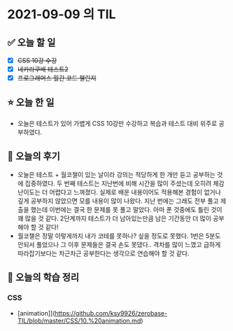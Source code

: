 # 2021-09-09 의 TIL

## ✅ 오늘 할 일

- [x] ~~CSS 10강 수강~~
- [x] ~~네카라쿠배 테스트2~~
- [x] ~~프로그래머스 월간 코드 챌린지~~

## ⭐ 오늘 한 일

- 오늘은 테스트가 있어 가볍게 CSS 10강만 수강하고 복습과 테스트 대비 위주로 공부하였다.

## 💬 오늘의 후기

- 오늘은 테스트 + 월코챌이 있는 날이라 강의는 적당하게 한 개만 듣고 공부하는 것에 집중하였다. 두 번째 테스트는 지난번에 비해 시간을 많이 주셨는데 오히려 체감 난이도는 더 어렵다고 느껴졌다. 실제로 배운 내용이어도 적용해본 경험이 없거나 깊게 공부하지 않았으면 모를 내용이 많이 나왔다. 지난 번에는 그래도 전부 풀고 제출을 했는데 이번에는 결국 한 문제를 못 풀고 말았다. 아마 푼 것중에도 틀린 것이 꽤 많을 것 같다. 2단계까지 테스트가 더 남아있는만큼 남은 기간동안 더 많이 공부해야 할 것 같다!
- 월코챌은 정말 이렇게까지 내가 코테를 못하나? 싶을 정도로 못했다. 1번은 5분도 안되서 풀었으나 그 이후 문제들은 결국 손도 못댔다.. 격차를 많이 느꼈고 급하게 따라잡기보다는 차근차근 공부한다는 생각으로 연습해야 할 것 같다.

## 📕 오늘의 학습 정리

### CSS

- [animation]](https://github.com/ksy9926/zerobase-TIL/blob/master/CSS/10.%20animation.md)
